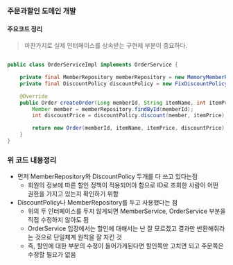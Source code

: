### 주문과할인 도메인 개발
#### 주요코드 정리
> 마찬가지로 실제 인터페이스를 상속받는 구현체 부분이 중요하다.

``` java

public class OrderServiceImpl implements OrderService {

    private final MemberRepository memberRepository = new MemoryMemberRepository();
    private final DiscountPolicy discountPolicy = new FixDiscountPolicy();

    @Override
    public Order createOrder(Long memberId, String itemName, int itemPrice) {
        Member member = memberRepository.findById(memberId);
        int discountPrice = discountPolicy.discount(member, itemPrice);

        return new Order(memberId, itemName, itemPrice, discountPrice);
    }
}

```

### 위 코드 내용정리
* 먼저 MemberRepository와 DiscountPolicy 두개를 다 쓰고 있다는점
  * 회원의 정보에 따른 할인 정책이 적용되어야 함으로 ID로 조회한 사람이 어떤 권한을 가지고 있는지 확인하기 위함
* DiscountPolicy나 MemberRepository를 두고 사용했다는 점
  * 위의 두 인터페이스를 두지 않게되면 MemberService, OrderService 부분을 직접 수정하지 않아도 됨
  * OrderService 입장에서는 할인에 대해서는 난 잘 모르겠고 결과만 반환해줘라는 것으로 단일체계 원칙을 잘 지킨 것
  * 즉, 할인에 대한 부분의 수정이 들어가게된다면 할인쪽만 고치면 되고 주문쪽은 수정할 필요가 없음  
